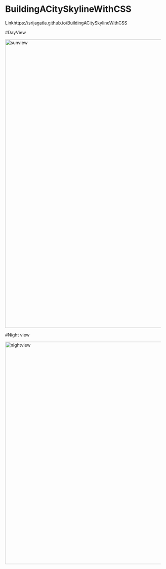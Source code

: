 # BuildingACitySkylineWithCSS
Link<https://srijagatla.github.io/BuildingACitySkylineWithCSS>

#DayView

<img width="933" alt="sunview" src="https://github.com/srijagatla/BuildingACitySkylineWithCSS/assets/124895742/5246c0c4-99ce-450f-af04-67cdbf8b67fc">


#Night view

<img width="719" alt="nightview" src="https://github.com/srijagatla/BuildingACitySkylineWithCSS/assets/124895742/fbeebe38-ca9f-4fd0-9b2e-79444bdd38da">
